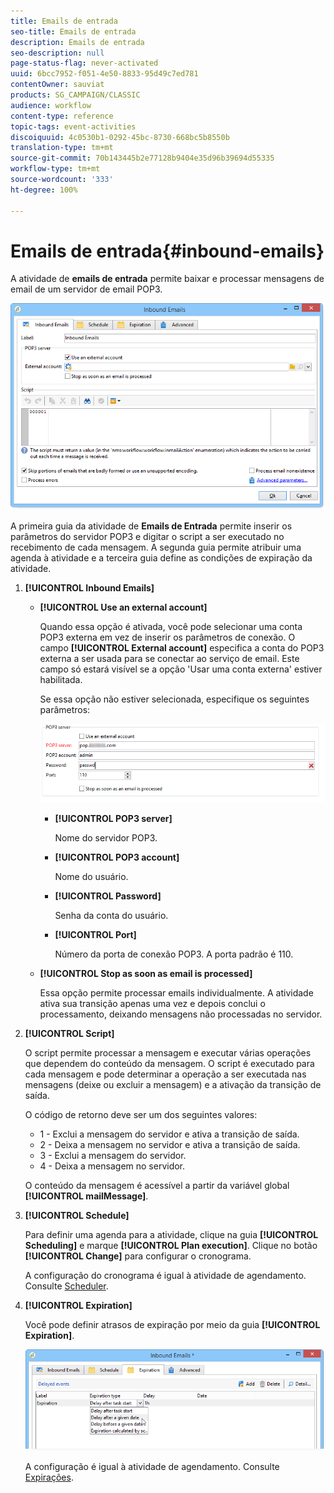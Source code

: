 ```yaml
---
title: Emails de entrada
seo-title: Emails de entrada
description: Emails de entrada
seo-description: null
page-status-flag: never-activated
uuid: 6bcc7952-f051-4e50-8833-95d49c7ed781
contentOwner: sauviat
products: SG_CAMPAIGN/CLASSIC
audience: workflow
content-type: reference
topic-tags: event-activities
discoiquuid: 4c0530b1-0292-45bc-8730-668bc5b8550b
translation-type: tm+mt
source-git-commit: 70b143445b2e77128b9404e35d96b39694d55335
workflow-type: tm+mt
source-wordcount: '333'
ht-degree: 100%

---
```



# Emails de entrada{#inbound-emails}

A atividade de **emails de entrada** permite baixar e processar mensagens de email de um servidor de email POP3.

![](assets/email_rec_edit_1.png)

A primeira guia da atividade de **Emails de Entrada** permite inserir os parâmetros do servidor POP3 e digitar o script a ser executado no recebimento de cada mensagem. A segunda guia permite atribuir uma agenda à atividade e a terceira guia define as condições de expiração da atividade.

1. **[!UICONTROL Inbound Emails]**

   * **[!UICONTROL Use an external account]**

      Quando essa opção é ativada, você pode selecionar uma conta POP3 externa em vez de inserir os parâmetros de conexão. O campo **[!UICONTROL External account]** especifica a conta do POP3 externa a ser usada para se conectar ao serviço de email. Este campo só estará visível se a opção &#39;Usar uma conta externa&#39; estiver habilitada.

      Se essa opção não estiver selecionada, especifique os seguintes parâmetros:

      ![](assets/email_rec_edit_1b.png)

      * **[!UICONTROL POP3 server]**

         Nome do servidor POP3.

      * **[!UICONTROL POP3 account]**

         Nome do usuário.

      * **[!UICONTROL Password]**

         Senha da conta do usuário.

      * **[!UICONTROL Port]**

         Número da porta de conexão POP3. A porta padrão é 110.
   * **[!UICONTROL Stop as soon as email is processed]**

      Essa opção permite processar emails individualmente. A atividade ativa sua transição apenas uma vez e depois conclui o processamento, deixando mensagens não processadas no servidor.


1. **[!UICONTROL Script]**

   O script permite processar a mensagem e executar várias operações que dependem do conteúdo da mensagem. O script é executado para cada mensagem e pode determinar a operação a ser executada nas mensagens (deixe ou excluir a mensagem) e a ativação da transição de saída.

   O código de retorno deve ser um dos seguintes valores:

   * 1 - Exclui a mensagem do servidor e ativa a transição de saída.
   * 2 - Deixa a mensagem no servidor e ativa a transição de saída.
   * 3 - Exclui a mensagem do servidor.
   * 4 - Deixa a mensagem no servidor.

   O conteúdo da mensagem é acessível a partir da variável global **[!UICONTROL mailMessage]**.

1. **[!UICONTROL Schedule]**

   Para definir uma agenda para a atividade, clique na guia **[!UICONTROL Scheduling]** e marque **[!UICONTROL Plan execution]**. Clique no botão **[!UICONTROL Change]** para configurar o cronograma.

   A configuração do cronograma é igual à atividade de agendamento. Consulte [Scheduler](../../workflow/using/scheduler.md).

1. **[!UICONTROL Expiration]**

   Você pode definir atrasos de expiração por meio da guia **[!UICONTROL Expiration]**.

   ![](assets/email_rec_edit_3.png)

   A configuração é igual à atividade de agendamento. Consulte [Expirações](../../workflow/using/defining-approvals.md).

